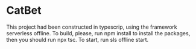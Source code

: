 # CatBet

This project had been constructed in typescrip, using the framework serverless offline. To build, please, run npm install to install the packages, then you should run npx tsc. To start, run sls offline start. 
